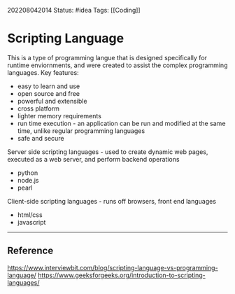 202208042014
Status: #idea
Tags: [[Coding]]

# Scripting Language
This is a type of programming langue that is designed specifically for runtime enviornments, and were created to assist the complex programming languages.
Key features:
- easy to learn and use
- open source and free
- powerful and extensible
- cross platform
- lighter memory requirements
- run time execution - an application can be run and modified at the same time, unlike regular programming languages
- safe and secure

Server side scripting languages - used to create dynamic web pages, executed as a web server, and perform backend operations
- python
- node.js
- pearl

Client-side scripting languages - runs off browsers, front end languages
- html/css
- javascript
---


## Reference
https://www.interviewbit.com/blog/scripting-language-vs-programming-language/
https://www.geeksforgeeks.org/introduction-to-scripting-languages/